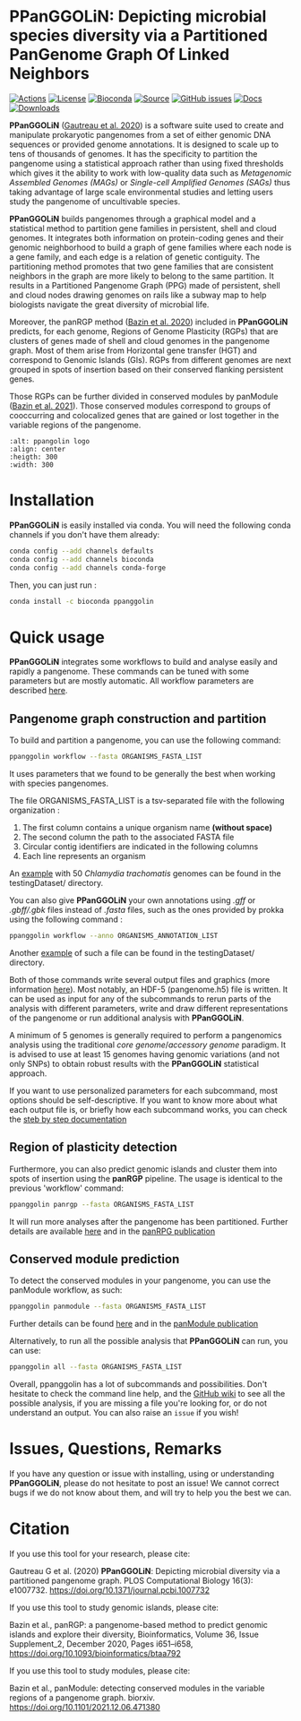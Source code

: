 # PPanGGOLiN: Depicting microbial species diversity via a Partitioned PanGenome Graph Of Linked Neighbors

[![Actions](https://img.shields.io/github/actions/workflow/status/althonos/pyrodigal/test.yml?branch=main&logo=github&style=flat-square&maxAge=300)](https://github.com/labgem/ppanggolin/actions)
[![License](https://anaconda.org/bioconda/ppanggolin/badges/license.svg)](http://www.cecill.info/licences.fr.html)
[![Bioconda](https://img.shields.io/conda/vn/bioconda/ppanggolin?style=flat-square&maxAge=3600&logo=anaconda)](https://anaconda.org/bioconda/ppanggolin)
[![Source](https://img.shields.io/badge/source-GitHub-303030.svg?maxAge=2678400&style=flat-square)](https://github.com/labgem/ppanggolin/)
[![GitHub issues](https://img.shields.io/github/issues/labgem/ppanggolin.svg?style=flat-square&maxAge=600)](https://github.com/labgem/ppanggolin/issues)
[![Docs](https://img.shields.io/readthedocs/ppanggolin/latest?style=flat-square&maxAge=600)](https://ppanggolin.readthedocs.io)
[![Downloads](https://anaconda.org/bioconda/ppanggolin/badges/downloads.svg)](https://bioconda.github.io/recipes/ppanggolin/README.html#download-stats)

**PPanGGOLiN**
([Gautreau et al. 2020](https://doi.org/10.1371/journal.pcbi.1007732)) is a software suite used to create and manipulate prokaryotic pangenomes from a set of either genomic DNA sequences or provided genome annotations.
It is designed to scale up to tens of thousands of genomes.
It has the specificity to partition the pangenome using a statistical approach rather than using fixed thresholds which gives it the ability to work with low-quality data such as *Metagenomic Assembled Genomes (MAGs)* or *Single-cell Amplified Genomes (SAGs)* thus taking advantage of large scale environmental studies and letting users study the pangenome of uncultivable species.

**PPanGGOLiN** builds pangenomes through a graphical model and a statistical method to partition gene families in persistent, shell and cloud genomes.
It integrates both information on protein-coding genes and their genomic neighborhood to build a graph of gene families where each node is a gene family, and each edge is a relation of genetic contiguity.
The partitioning method promotes that two gene families that are consistent neighbors in the graph are more likely to belong to the same partition.
It results in a Partitioned Pangenome Graph (PPG) made of persistent, shell and cloud nodes drawing genomes on rails like a subway map to help biologists navigate the great diversity of microbial life.


Moreover, the panRGP method ([Bazin et al. 2020](https://doi.org/10.1093/bioinformatics/btaa792)) included in **PPanGGOLiN** predicts, for each genome, Regions of Genome Plasticity (RGPs) that are clusters of genes made of shell and cloud genomes in the pangenome graph.
Most of them arise from Horizontal gene transfer (HGT) and correspond to Genomic Islands (GIs). 
RGPs from different genomes are next grouped in spots of insertion based on their conserved flanking persistent genes.


Those RGPs can be further divided in conserved modules by panModule ([Bazin et al. 2021](https://doi.org/10.1101/2021.12.06.471380)). Those conserved modules correspond to groups of cooccurring and colocalized genes that are gained or lost together in the variable regions of the pangenome.

```{image} _static/logo.png
:alt: ppangolin logo
:align: center
:heigth: 300
:width: 300
```

# Installation

**PPanGGOLiN** is easily installed via conda. 
You will need the following conda channels if you don't have them already:

```bash
conda config --add channels defaults
conda config --add channels bioconda
conda config --add channels conda-forge
```

Then, you can just run :

```bash
conda install -c bioconda ppanggolin
```

# Quick usage

**PPanGGOLiN** integrates some workflows to build and analyse easily and rapidly a pangenome. 
These commands can be tuned with some parameters but are mostly automatic.
All workflow parameters are described [here](https://ppanggolin.readthedocs.io/en/updateenv/user/Basic-usage-and-practical-information.html#the-workflow-subcommand).

## Pangenome graph construction and partition

To build and partition a pangenome, you can use the following command:
```bash
ppanggolin workflow --fasta ORGANISMS_FASTA_LIST
```

It uses parameters that we found to be generally the best when working with species pangenomes.

The file ORGANISMS_FASTA_LIST is a tsv-separated file with the following organization :
1. The first column contains a unique organism name **(without space)**
2. The second column the path to the associated FASTA file
3. Circular contig identifiers are indicated in the following columns
4. Each line represents an organism

An [example](https://github.com/labgem/PPanGGOLiN/blob/master/testingDataset/organisms.fasta.list) with 50 *Chlamydia trachomatis* genomes can be found in the testingDataset/ directory.


You can also give **PPanGGOLiN** your own annotations using *.gff* or *.gbff/.gbk* files instead of *.fasta* files,
such as the ones provided by prokka using the following command :

```bash
ppanggolin workflow --anno ORGANISMS_ANNOTATION_LIST
```

Another [example](https://github.com/labgem/PPanGGOLiN/blob/master/testingDataset/organisms.gbff.list) of such a file can be found in the testingDataset/ directory.

Both of those commands write several output files and graphics (more information [here](https://ppanggolin.readthedocs.io/en/updateenv/user/Outputs.html#ppanggolin-outputs)). Most notably, an HDF-5 (pangenome.h5) file is written.
It can be used as input for any of the subcommands to rerun parts of the analysis with different parameters,
write and draw different representations of the pangenome or run additional analysis with **PPanGGOLiN**.

A minimum of 5 genomes is generally required to perform a pangenomics analysis using the traditional *core genome*/*accessory genome* paradigm.
It is advised to use at least 15 genomes having genomic variations (and not only SNPs) to obtain robust results with the **PPanGGOLiN** statistical approach.

If you want to use personalized parameters for each subcommand, most options should be self-descriptive.
If you want to know more about what each output file is, or briefly how each subcommand works,
you can check the [steb by step documentation](https://github.com/labgem/PPanGGOLiN/wiki)


## Region of plasticity detection

Furthermore, you can also predict genomic islands and cluster them into spots of insertion using the **panRGP** pipeline.
The usage is identical to the previous 'workflow' command:

```bash
ppanggolin panrgp --fasta ORGANISMS_FASTA_LIST
```

It will run more analyses after the pangenome has been partitioned. Further details are available [here](https://ppanggolin.readthedocs.io/en/updateenv/user/Basic-usage-and-practical-information.html#the-panrgp-subcommand) and in the [panRPG publication](https://doi.org/10.1093/bioinformatics/btaa792)

## Conserved module prediction
To detect the conserved modules in your pangenome, you can use the panModule workflow, as such:

```bash
ppanggolin panmodule --fasta ORGANISMS_FASTA_LIST
```

Further details can be found [here](https://ppanggolin.readthedocs.io/en/updateenv/user/Basic-usage-and-practical-information.html#the-panmodule-subcommand) and in the [panModule publication](https://doi.org/10.1101/2021.12.06.471380)


Alternatively, to run all the possible analysis that **PPanGGOLiN** can run, you can use:

```bash
ppanggolin all --fasta ORGANISMS_FASTA_LIST
```

Overall, ppanggolin has a lot of subcommands and possibilities.
Don't hesitate to check the command line help, and the [GitHub wiki](https://github.com/labgem/PPanGGOLiN/wiki) to see all the possible analysis, if you are missing a file you're looking for, or do not understand an output.
You can also raise an `issue` if you wish!

# Issues, Questions, Remarks
If you have any question or issue with installing,
using or understanding **PPanGGOLiN**, please do not hesitate to post an issue!
We cannot correct bugs if we do not know about them, and will try to help you the best we can.

# Citation
If you use this tool for your research, please cite:

Gautreau G et al. (2020) **PPanGGOLiN**: Depicting microbial diversity via a partitioned pangenome graph.
PLOS Computational Biology 16(3): e1007732. <https://doi.org/10.1371/journal.pcbi.1007732>

If you use this tool to study genomic islands, please cite:

Bazin et al., panRGP: a pangenome-based method to predict genomic islands and explore their diversity, Bioinformatics, Volume 36, Issue Supplement_2, December 2020, Pages i651–i658, <https://doi.org/10.1093/bioinformatics/btaa792>

If you use this tool to study modules, please cite:

Bazin et al., panModule: detecting conserved modules in the variable regions of a pangenome graph. biorxiv. <https://doi.org/10.1101/2021.12.06.471380>
